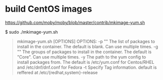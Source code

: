# build CentOS images
https://github.com/moby/moby/blob/master/contrib/mkimage-yum.sh

$ sudo ./mkimage-yum.sh
> mkimage-yum.sh [OPTIONS] <name>
> OPTIONS:
>   -p "<packages>"  The list of packages to install in the container.
>                    The default is blank. Can use multiple times.
>   -g "<groups>"    The groups of packages to install in the container.
>                    The default is "Core". Can use multiple times.
>   -y <yumconf>     The path to the yum config to install packages from. The
>                    default is /etc/yum.conf for Centos/RHEL and /etc/dnf/dnf.conf for Fedora
>   -t <tag>         Specify Tag information.
>                    default is reffered at /etc/{redhat,system}-release
 
